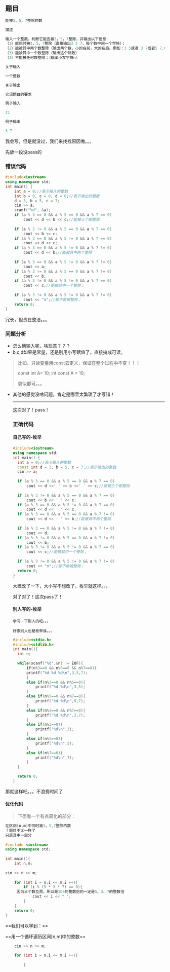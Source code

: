 ## 题目

```c++
能被3，5，7整除的数

描述

输入一个整数，判断它能否被3，5，7整除，并输出以下信息：
（1）能同时被3，5，7整除（直接输出3 5 7，每个数中间一个空格）；
（2）能被其中两个数整除（输出两个数，小的在前，大的在后。例如：3 5或者 3 7或者5 7,中间用空格分隔）
（3）能被其中一个数整除（输出这个除数）
（4）不能被任何数整除；（输出小写字符n)

关于输入

一个整数

关于输出

实现题目的要求

例子输入

21

例子输出

3 7
```

我会写，但是就没过，我们来找找原因嗷。。。

先放一段没pass的

### 错误代码

```cpp
#include<iostream>
using namespace std;
int main() {
	int a = 0;//表示输入的整数
	int b = 0, c = 0, d = 0;//表示输出的整数
	d = 3, b = 5, c = 7;
	cin >> a;
	scanf("%d", &a);
	if (a % 3 == 0 && a % 5 == 0 && a % 7 == 0)
		cout << d << b << c;//能被三个都整除
 
	if (a % 3 != 0 && a % 5 == 0 && a % 7 == 0)
		cout << b << c;
	if (a % 3 == 0 && a % 5 != 0 && a % 7 == 0)
		cout << d << c;
	if (a % 3 == 0 && a % 5 != 0 && a % 7 != 0)
		cout << d << b;//能被其中两个整除
 
	if (a % 3 == 0 && a % 5 != 0 && a % 7 != 0)
		cout << a;
	if (a % 3 != 0 && a % 5 == 0 && a % 7 != 0)
		cout << b;
	if (a % 3 != 0 && a % 5 != 0 && a % 7 == 0)
		cout << c;//能被其中一个整除；
 
	if (a % 3 != 0 && a % 5 != 0 && a % 7 != 0)
		cout << "n";//都不能被整除；
	return 0;
}
```

 冗长，但贵在整洁。。。

### 问题分析

- 怎么俩输入呢，啥玩意？？？
- b,c,d如果是常量，还是别用小写赋值了，直接搞成可读。

> 比如，只读变量用const去定义，保证在整个过程中不变！！！
>
>  const int A= 10;
>  int const A = 10;
>
> 貌似都可。。。

- 其他的感觉没啥问题，肯定是哪里太繁琐了才写错！

  ---

  这次对了！pass！

  ### 正确代码

  #### 自己写的-枚举

  ```c++
  #include<iostream>
  using namespace std;
  int main() {
  	int a = 0;//表示输入的整数
  	const int d = 3, b = 5, c = 7;//表示输出的整数
  	cin >> a;
  	
  	if (a % 3 == 0 && a % 5 == 0 && a % 7 == 0)
  		cout << d <<' ' << b <<' ' << c;//能被三个都整除
   
  	if (a % 3 != 0 && a % 5 == 0 && a % 7 == 0)
  		cout << b << ' ' << c;
  	if (a % 3 == 0 && a % 5 != 0 && a % 7 == 0)
  		cout << d << ' ' << c;
  	if (a % 3 == 0 && a % 5 == 0 && a % 7 != 0)
  		cout << d << ' ' << b;//能被其中两个整除
   
  	if (a % 3 == 0 && a % 5 != 0 && a % 7 != 0)
  		cout << d;
  	if (a % 3 != 0 && a % 5 == 0 && a % 7 != 0)
  		cout << b;
  	if (a % 3 != 0 && a % 5 != 0 && a % 7 == 0)
  		cout << c;//能被其中一个整除；
   
  	if (a % 3 != 0 && a % 5 != 0 && a % 7 != 0)
  		cout << "n";//都不能被整除；
  	return 0;
  }
  ```

  大概改了一下，大小写不想改了，枚举就这样。。。

  对了对了！这次pass了！

  #### 别人写的-枚举

  `学习一下别人的吧。。。`

  `好像别人也是枚举诶。。。`

  ```c++
  #include<stdio.h>
  #include<stdlib.h>
  int main(){
  	int n;
  	
  	while(scanf("%d",&n) != EOF){
  		if(n%3==0 && n%5==0 && n%7==0){
  		printf("%d %d %d\n",3,5,7);
  		}
  		else if(n%3==0 && n%5==0){
  			printf("%d %d\n",3,5);
  		}
  		else if(n%5==0 && n%7==0){
  			printf("%d %d\n",5,7);
  		}
  		else if(n%3==0 && n%7==0){
  			printf("%d %d\n",3,7);
  		}
  		else if(n%3==0){
  			printf("%d\n",3);
  		}
  		else if(n%5==0){
  			printf("%d\n",5);
  		}
  		else if(n%7==0){
  			printf("%d\n",7);
  		}
  	}
  	
  	return 0;
  }
  ```

那就这样吧。。。不浪费时间了

#### 优化代码

> 下面看一个有点简化的部分： 

```c++
在区间[n,m]中同时被3，5,7整除的数
！题目不太一样了
只是其中一部分
 
#include <iostream>
using namespace std;
 
int main(){
	int n,m;
	
cin >> n >> m;
	
	for (int i = n;i <= m;i ++){
		if (i % (5 * 3 * 7) == 0){
	 因为三个数互质，所以是105的整数倍的一定是5、3、7的整数倍
			cout << i << " ";
		}
	}
	return 0;
}
```

==我们可以学到：==

 ==用一个循环遍历区间[n,m]中的整数==

```c++
    cin >> n >> m;
	
	for (int i = n;i <= m;i ++){
		
		}
```

